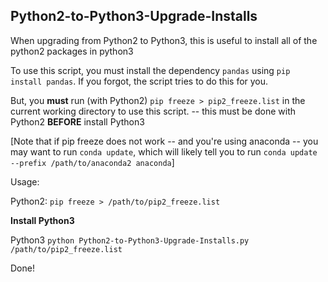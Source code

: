 Python2-to-Python3-Upgrade-Installs
---

When upgrading from Python2 to Python3, this is useful to install all of the python2 packages in python3

To use this script, you must install the dependency `pandas` using `pip install pandas`.
If you forgot, the script tries to do this for you.

But, you **must** run (with Python2) `pip freeze > pip2_freeze.list` in the current working directory to use this script.
  -- this must be done with Python2 **BEFORE** install Python3

[Note that if pip freeze does not work -- and you're using anaconda -- you may want to run `conda update`, which will likely tell you to run `conda update --prefix /path/to/anaconda2 anaconda`]

Usage:

Python2: `pip freeze > /path/to/pip2_freeze.list`

**Install Python3**

Python3 `python Python2-to-Python3-Upgrade-Installs.py /path/to/pip2_freeze.list`

Done!
